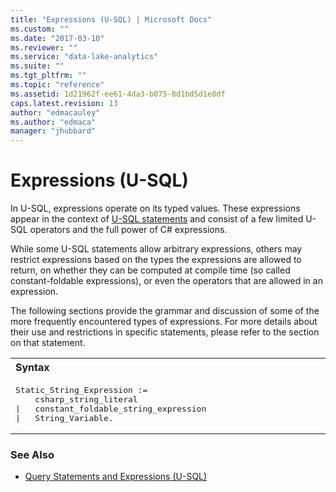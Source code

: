 ```yaml
---
title: "Expressions (U-SQL) | Microsoft Docs"
ms.custom: ""
ms.date: "2017-03-10"
ms.reviewer: ""
ms.service: "data-lake-analytics"
ms.suite: ""
ms.tgt_pltfrm: ""
ms.topic: "reference"
ms.assetid: 1d21962f-ee61-4da3-b075-8d1bd5d1e8df
caps.latest.revision: 13
author: "edmacauley"
ms.author: "edmaca"
manager: "jhubbard"
---
```

# Expressions (U-SQL)
In U-SQL, expressions operate on its typed values. These expressions appear in the context of [U-SQL statements](query-statements-and-expressions-u-sql.md) and consist of a few limited U-SQL operators and the full power of C# expressions.  

While some U-SQL statements allow arbitrary expressions, others may restrict expressions based on the types the expressions are allowed to return, on whether they can be computed at compile time (so called constant-foldable expressions), or even the operators that are allowed in an expression.  
   
The following sections provide the grammar and discussion of some of the more frequently encountered types of expressions. For more details about their use and restrictions in specific statements, please refer to the section on that statement.  
  
<table><th align="left">Syntax</th><tr><td><pre>
Static_String_Expression :=                                                                              
    csharp_string_literal   
|   constant_foldable_string_expression   
|   String_Variable.
</pre></td></tr></table>
  
 

### See Also
* [Query Statements and Expressions (U-SQL)](query-statements-and-expressions-u-sql.md) 
